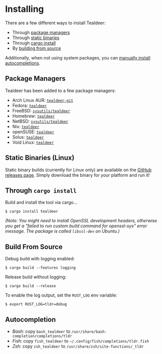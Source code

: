 # Installing

There are a few different ways to install Tealdeer:

- Through [package managers](#package-managers)
- Through [static binaries](#static-binaries-linux)
- Through [cargo install](#through-cargo-install)
- By [building from source](#build-from-source)

Additionally, when not using system packages, you can [manually install
autocompletions](#autocompletion).

## Package Managers

Tealdeer has been added to a few package managers:

- Arch Linux AUR: [`tealdeer-git`](https://aur.archlinux.org/packages/tealdeer-git/)
- Fedora: [`tealdeer`](https://src.fedoraproject.org/rpms/rust-tealdeer)
- FreeBSD: [`sysutils/tealdeer`](https://www.freshports.org/sysutils/tealdeer/)
- Homebrew: [`tealdeer`](https://formulae.brew.sh/formula/tealdeer)
- NetBSD: [`sysutils/tealdeer`](https://pkgsrc.se/sysutils/tealdeer)
- Nix: [`tealdeer`](https://nixos.org/nixos/packages.html#tealdeer)
- openSUSE: [`tealdeer`](https://software.opensuse.org/package/tealdeer?search_term=tealdeer)
- Solus: [`tealdeer`](https://packages.getsol.us/shannon/t/tealdeer/)
- Void Linux: [`tealdeer`](https://github.com/void-linux/void-packages/tree/master/srcpkgs/tealdeer)

## Static Binaries (Linux)

Static binary builds (currently for Linux only) are available on the
[GitHub releases page](https://github.com/dbrgn/tealdeer/releases).
Simply download the binary for your platform and run it!

## Through `cargo install`

Build and install the tool via cargo...

    $ cargo install tealdeer

*(Note: You might need to install OpenSSL development headers, otherwise you get
a "failed to run custom build command for openssl-sys" error message. The
package is called `libssl-dev` on Ubuntu.)*

## Build From Source

Debug build with logging enabled:

    $ cargo build --features logging

Release build without logging:

    $ cargo build --release

To enable the log output, set the `RUST_LOG` env variable:

    $ export RUST_LOG=tldr=debug

## Autocompletion

- *Bash*: copy `bash_tealdeer` to `/usr/share/bash-completion/completions/tldr`
- *Fish*: copy `fish_tealdeer` to `~/.config/fish/completions/tldr.fish`
- *Zsh*: copy `zsh_tealdeer` to `/usr/share/zsh/site-functions/_tldr`
